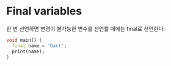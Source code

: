 # Final variables

한 번 선언하면 변경이 불가능한 변수를 선언할 때에는 final로 선언한다.

```dart
void main() {
  final name = 'Dart';
  print(name);
}
```

